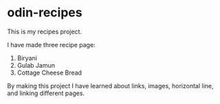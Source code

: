 # odin-recipes

This is my recipes project.

I have made three recipe page:
1) Biryani
2) Gulab Jamun
3) Cottage Cheese Bread

By making this project I have learned about links, images, horizontal line, and linking different pages.